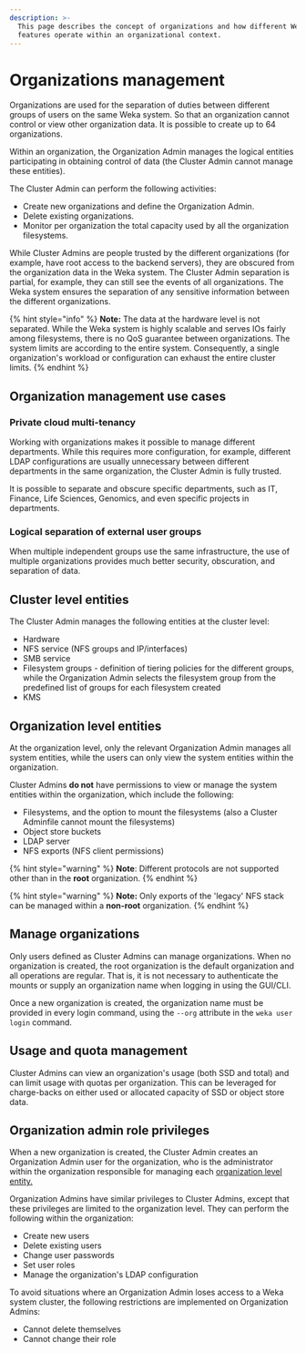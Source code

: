 ```yaml
---
description: >-
  This page describes the concept of organizations and how different Weka system
  features operate within an organizational context.
---
```


# Organizations management

Organizations are used for the separation of duties between different groups of users on the same Weka system. So that an organization cannot control or view other organization data. It is possible to create up to 64 organizations.

Within an organization, the Organization Admin manages the logical entities participating in obtaining control of data (the Cluster Admin cannot manage these entities).

The Cluster Admin can perform the following activities:

* Create new organizations and define the Organization Admin.
* Delete existing organizations.
* Monitor per organization the total capacity used by all the organization filesystems.

‌While Cluster Admins are people trusted by the different organizations (for example, have root access to the backend servers), they are obscured from the organization data in the Weka system. The Cluster Admin separation is partial, for example, they can still see the events of all organizations. The Weka system ensures the separation of any sensitive information between the different organizations.

{% hint style="info" %}
**Note:** The data at the hardware level is not separated. While the Weka system is highly scalable and serves IOs fairly among filesystems, there is no QoS guarantee between organizations. The system limits are according to the entire system. Consequently, a single organization's workload or configuration can exhaust the entire cluster limits.
{% endhint %}

## Organization management use cases&#x20;

### Private cloud multi-tenancy

Working with organizations makes it possible to manage different departments. While this requires more configuration, for example, different LDAP configurations are usually unnecessary between different departments in the same organization, the Cluster Admin is fully trusted.

It is possible to separate and obscure specific departments, such as IT, Finance, Life Sciences, Genomics, and even specific projects in departments.

### Logical separation of external user groups

When multiple independent groups use the same infrastructure, the use of multiple organizations provides much better security, obscuration, and separation of data.

## Cluster level entities

The Cluster Admin manages the following entities at the cluster level:

* Hardware
* NFS service (NFS groups and IP/interfaces)
* SMB service
* Filesystem groups - definition of tiering policies for the different groups, while the Organization Admin selects the filesystem group from the predefined list of groups for each filesystem created
* KMS

## Organization level entities

At the organization level, only the relevant Organization Admin manages all system entities, while the users can only view the system entities within the organization.

Cluster Admins **do not** have permissions to view or manage the system entities within the organization, which include the following:

* Filesystems, and the option to mount the filesystems (also a Cluster Adminfile cannot  mount  the filesystems)
* Object store buckets
* LDAP server
* NFS exports (NFS client permissions)

{% hint style="warning" %}
**Note**: Different protocols are not supported other than in the **root** organization.
{% endhint %}

{% hint style="warning" %}
**Note:** Only exports of the 'legacy' NFS stack can be managed within a **non-root** organization.
{% endhint %}

## Manage organizations

Only users defined as Cluster Admins can manage organizations. When no organization is created, the root organization is the default organization and all operations are regular. That is, it is not necessary to authenticate the mounts or supply an organization name when logging in using the GUI/CLI.

Once a new organization is created, the organization name must be provided in every login command, using the `--org` attribute in the `weka user login` command.

## Usage and quota management

Cluster Admins can view an organization's usage (both SSD and total) and can limit usage with quotas per organization. This can be leveraged for charge-backs on either used or allocated capacity of SSD or object store data.

## Organization admin role privileges

When a new organization is created, the Cluster Admin creates an Organization Admin user for the organization, who is the administrator within the organization responsible for managing each [organization level entity.](./#organization-level-entities)

Organization Admins have similar privileges to Cluster Admins, except that these privileges are limited to the organization level. They can perform the following within the organization:

* Create new users
* Delete existing users
* Change user passwords
* Set user roles
* Manage the organization's LDAP configuration

To avoid situations where an Organization Admin loses access to a Weka system cluster, the following restrictions are implemented on Organization Admins:

* Cannot delete themselves
* Cannot change their role
